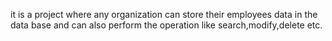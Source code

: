 it is a project where any organization can store their employees data in the data base and can also perform the operation like search,modify,delete etc.
